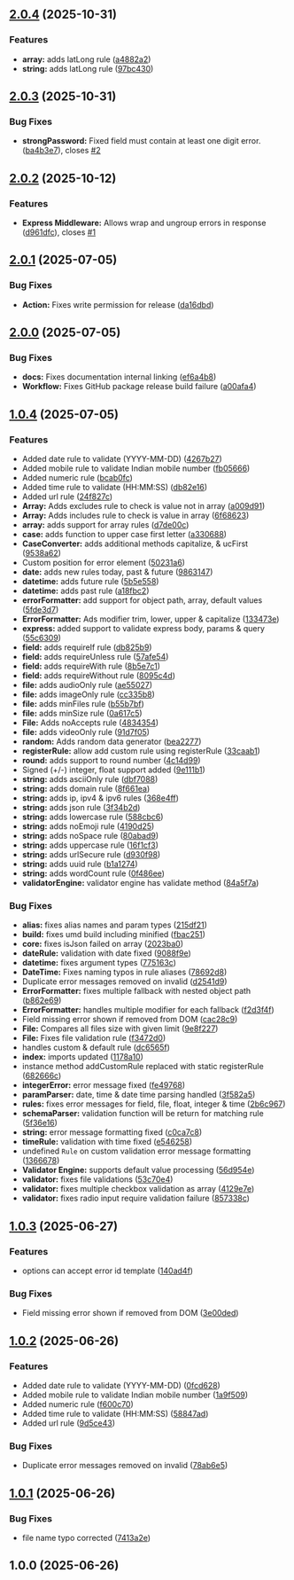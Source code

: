 ## [2.0.4](https://github.com/khairnar2960/superform-validator/compare/v2.0.3...v2.0.4) (2025-10-31)

### Features

* **array:** adds latLong rule ([a4882a2](https://github.com/khairnar2960/superform-validator/commit/a4882a20672da0a23c95a049c1abbb9e5a794a32))
* **string:** adds latLong rule ([97bc430](https://github.com/khairnar2960/superform-validator/commit/97bc430b373e7f1d786a753aac97d576d4f4a713))
## [2.0.3](https://github.com/khairnar2960/superform-validator/compare/v2.0.2...v2.0.3) (2025-10-31)

### Bug Fixes

* **strongPassword:** Fixed field must contain at least one digit error. ([ba4b3e7](https://github.com/khairnar2960/superform-validator/commit/ba4b3e728280e6e1652e093b67e196a3150f36d7)), closes [#2](https://github.com/khairnar2960/superform-validator/issues/2)
## [2.0.2](https://github.com/khairnar2960/superform-validator/compare/v2.0.1...v2.0.2) (2025-10-12)

### Features

* **Express Middleware:** Allows wrap and ungroup errors in response ([d961dfc](https://github.com/khairnar2960/superform-validator/commit/d961dfc41612503427b7df1e01808ca2039c094e)), closes [#1](https://github.com/khairnar2960/superform-validator/issues/1)
## [2.0.1](https://github.com/khairnar2960/superform-validator/compare/v2.0.0...v2.0.1) (2025-07-05)

### Bug Fixes

* **Action:** Fixes write permission for release ([da16dbd](https://github.com/khairnar2960/superform-validator/commit/da16dbd5c9a67e5b790248bcee3deaed351db148))
## [2.0.0](https://github.com/khairnar2960/superform-validator/compare/v1.0.4...v2.0.0) (2025-07-05)

### Bug Fixes

* **docs:** Fixes documentation internal linking ([ef6a4b8](https://github.com/khairnar2960/superform-validator/commit/ef6a4b8d1c7754d7eedd8f25128035a872aacd83))
* **Workflow:** Fixes GitHub package release build failure ([a00afa4](https://github.com/khairnar2960/superform-validator/commit/a00afa4a2140d0ee8969deaa73ca4d8ae4cf8822))
## [1.0.4](https://github.com/khairnar2960/superform-validator/compare/v1.0.3...v1.0.4) (2025-07-05)

### Features

* Added date rule to validate (YYYY-MM-DD) ([4267b27](https://github.com/khairnar2960/superform-validator/commit/4267b27510c439d9036e42e92a43ea4a488d9c7b))
* Added mobile rule to validate Indian mobile number ([fb05666](https://github.com/khairnar2960/superform-validator/commit/fb05666f47a4c37cd5669593d6e2784ef93e8506))
* Added numeric rule ([bcab0fc](https://github.com/khairnar2960/superform-validator/commit/bcab0fc364fdd3a2ab7b20662522909815c56d1f))
* Added time rule to validate (HH:MM:SS) ([db82e16](https://github.com/khairnar2960/superform-validator/commit/db82e16711627724962940336de3401ee1fcb227))
* Added url rule ([24f827c](https://github.com/khairnar2960/superform-validator/commit/24f827cc565f7e6e48137e99d8cfd0c69d78839d))
* **Array:** Adds excludes rule to check is value not in array ([a009d91](https://github.com/khairnar2960/superform-validator/commit/a009d915c94ec54ed40911ee996184659534520b))
* **Array:** Adds includes rule to check is value in array ([6f68623](https://github.com/khairnar2960/superform-validator/commit/6f68623fedc21faf487352977b183a227a07d1ff))
* **array:** adds support for array rules ([d7de00c](https://github.com/khairnar2960/superform-validator/commit/d7de00c938d7d3d256acf9df216e538e5759fbd4))
* **case:** adds function to upper case first letter ([a330688](https://github.com/khairnar2960/superform-validator/commit/a3306888299655b69f66a7c8ff563271e5ecacb0))
* **CaseConverter:** adds additional methods capitalize, & ucFirst ([9538a62](https://github.com/khairnar2960/superform-validator/commit/9538a62f74a309b6be13b2299ce2d0731fb5831c))
* Custom position for error element ([50231a6](https://github.com/khairnar2960/superform-validator/commit/50231a66f383166b8d7e8c94ababb2a71b7eb66f))
* **date:** adds new rules today, past & future ([9863147](https://github.com/khairnar2960/superform-validator/commit/98631478762cf400a381efe78de8ecb7097a4ca6))
* **datetime:** adds future rule ([5b5e558](https://github.com/khairnar2960/superform-validator/commit/5b5e558df2812100abe516b9e38ae1de331ea155))
* **datetime:** adds past rule ([a18fbc2](https://github.com/khairnar2960/superform-validator/commit/a18fbc2ab428f10aaba22f97deff3c3158ef8829))
* **errorFormatter:** add support for object path, array, default values ([5fde3d7](https://github.com/khairnar2960/superform-validator/commit/5fde3d7486c3d079e13014abd0787076c5612724))
* **ErrorFormatter:** Ads modifier trim, lower, upper & capitalize ([133473e](https://github.com/khairnar2960/superform-validator/commit/133473e983955fd99c4767249d1171026c3d67e4))
* **express:** added support to validate express body, params & query ([55c6309](https://github.com/khairnar2960/superform-validator/commit/55c630962204a953580c4e91ad8931b9ddc79787))
* **field:** adds requireIf rule ([db825b9](https://github.com/khairnar2960/superform-validator/commit/db825b99ed041ba23f0627aae994c5720f6b8648))
* **field:** adds requireUnless rule ([57afe54](https://github.com/khairnar2960/superform-validator/commit/57afe54ac8cd22df932033a162954568c81938da))
* **field:** adds requireWith rule ([8b5e7c1](https://github.com/khairnar2960/superform-validator/commit/8b5e7c17e16cdf1f707618a10d597e0420b4ada4))
* **field:** adds requireWithout rule ([8095c4d](https://github.com/khairnar2960/superform-validator/commit/8095c4d2552fd4e18699c91f935015d51fdbfa6b))
* **file:** adds audioOnly rule ([ae55027](https://github.com/khairnar2960/superform-validator/commit/ae550278227fcd4d83a613bfad37cdb151fbbec5))
* **file:** adds imageOnly rule ([cc335b8](https://github.com/khairnar2960/superform-validator/commit/cc335b80542bc91fce713f2d006215ee4eefe911))
* **file:** adds minFiles rule ([b55b7bf](https://github.com/khairnar2960/superform-validator/commit/b55b7bffd7d22d285a2431cda1a16e559ae528b0))
* **file:** adds minSize rule ([0a617c5](https://github.com/khairnar2960/superform-validator/commit/0a617c50e0d87b74234ccae436813e20d1e2f2a9))
* **File:** Adds noAccepts rule ([4834354](https://github.com/khairnar2960/superform-validator/commit/483435472424bb036c01af471625904bb9af77f9))
* **file:** adds videoOnly rule ([91d7f05](https://github.com/khairnar2960/superform-validator/commit/91d7f0560e249ffde9bd5e5dde316c15a916a87a))
* **random:** Adds random data generator ([bea2277](https://github.com/khairnar2960/superform-validator/commit/bea2277f5319f02ca6fa98163c100007cd48c7c3))
* **registerRule:** allow add custom rule using registerRule ([33caab1](https://github.com/khairnar2960/superform-validator/commit/33caab1f35c88025703e48ad9509f50c1d161c46))
* **round:** adds support to round number ([4c14d99](https://github.com/khairnar2960/superform-validator/commit/4c14d99cabff98ddcade364b57bb7258aee8538b))
* Signed (+/-) integer, float support added ([9e111b1](https://github.com/khairnar2960/superform-validator/commit/9e111b1f79966db40ab79904462b5fa87e12af8a))
* **string:** adds asciiOnly rule ([dbf7088](https://github.com/khairnar2960/superform-validator/commit/dbf7088d6fe1043cb6c98e719f4c13b722292d3e))
* **string:** adds domain rule ([8f661ea](https://github.com/khairnar2960/superform-validator/commit/8f661eae06b86128f0330008b2c85461c22a940c))
* **string:** adds ip, ipv4 & ipv6 rules ([368e4ff](https://github.com/khairnar2960/superform-validator/commit/368e4ff47f6724bf8846f18468c14e462b7f6be7))
* **string:** adds json rule ([3f34b2d](https://github.com/khairnar2960/superform-validator/commit/3f34b2d2b7f4eec7c3cdc358eb96a35d51593509))
* **string:** adds lowercase rule ([588cbc6](https://github.com/khairnar2960/superform-validator/commit/588cbc62e902c8734c8ce713656bb937796dbb06))
* **string:** adds noEmoji rule ([4190d25](https://github.com/khairnar2960/superform-validator/commit/4190d25be2dcf105e80a4251457e54d5be473091))
* **string:** adds noSpace rule ([80abad9](https://github.com/khairnar2960/superform-validator/commit/80abad996ff93a8d71eb417f92c65c234ad2eca8))
* **string:** adds uppercase rule ([16f1cf3](https://github.com/khairnar2960/superform-validator/commit/16f1cf3cb4b212552cba8ecf50d3187ac4b1512f))
* **string:** adds urlSecure rule ([d930f98](https://github.com/khairnar2960/superform-validator/commit/d930f98acd2b8ba47d0b10be58c6127b67eaf97a))
* **string:** adds uuid rule ([b1a1274](https://github.com/khairnar2960/superform-validator/commit/b1a127496af8c5d774726dd9af942c776d9d7463))
* **string:** adds wordCount rule ([0f486ee](https://github.com/khairnar2960/superform-validator/commit/0f486ee173d1f8777d7e1ba3411040ed754c86fb))
* **validatorEngine:** validator engine has validate method ([84a5f7a](https://github.com/khairnar2960/superform-validator/commit/84a5f7a14a9c96062c6cb44b5c6d780fa926cc93))

### Bug Fixes

* **alias:** fixes alias names and param types ([215df21](https://github.com/khairnar2960/superform-validator/commit/215df21b06e44c3fe34c884bc7f94ae91c49a637))
* **build:** fixes umd build including minified ([fbac251](https://github.com/khairnar2960/superform-validator/commit/fbac25139d2a1125d3144ae54acc0c0b2c090ab0))
* **core:** fixes isJson failed on array ([2023ba0](https://github.com/khairnar2960/superform-validator/commit/2023ba0209bd42a72c7feca3103aa4e136cb887d))
* **dateRule:** validation with date fixed ([9088f9e](https://github.com/khairnar2960/superform-validator/commit/9088f9eeb4990f6b399e03633ac1613e37da5908))
* **datetime:** fixes argument types ([775163c](https://github.com/khairnar2960/superform-validator/commit/775163cb48e3987550012ef141c0f80116e7c827))
* **DateTime:** Fixes naming typos in rule aliases ([78692d8](https://github.com/khairnar2960/superform-validator/commit/78692d8dc5817ac8b5ff2e3612c9c0670909fcd4))
* Duplicate error messages removed on invalid ([d2541d9](https://github.com/khairnar2960/superform-validator/commit/d2541d98b602cd97e38430a3d0dc2b9029e6359a))
* **ErrorFormatter:** fixes multiple fallback with nested object path ([b862e69](https://github.com/khairnar2960/superform-validator/commit/b862e69d57751ff4754cfb659985e99695267745))
* **ErrorFormatter:** handles multiple modifier for each fallback ([f2d3f4f](https://github.com/khairnar2960/superform-validator/commit/f2d3f4f3b3e512c4782f951945a97367e995e00f))
* Field missing error shown if removed from DOM ([cac28c9](https://github.com/khairnar2960/superform-validator/commit/cac28c94ff5a9a329d096b3b6c1c227afe14dc66))
* **File:** Compares all files size with given limit ([9e8f227](https://github.com/khairnar2960/superform-validator/commit/9e8f2275976216a75efd1bb5d021ccae0c4764ca))
* **File:** Fixes file validation rule ([f3472d0](https://github.com/khairnar2960/superform-validator/commit/f3472d015cba9705c78b4f6387a72d928a525ab5))
* handles custom & default rule ([dc6565f](https://github.com/khairnar2960/superform-validator/commit/dc6565f9647984ed7b75f57ae7f33b004fa8bcce))
* **index:** imports updated ([1178a10](https://github.com/khairnar2960/superform-validator/commit/1178a10e8655e03b78c678a27b566aa02cce090f))
* instance method addCustomRule replaced with static registerRule ([682666c](https://github.com/khairnar2960/superform-validator/commit/682666c210c13b31f0e812b00dc9f97e9063a0ad))
* **integerError:** error message fixed ([fe49768](https://github.com/khairnar2960/superform-validator/commit/fe497689290f3d21b64cc5e2a8d993b3606906ec))
* **paramParser:** date, time & date time parsing handled ([3f582a5](https://github.com/khairnar2960/superform-validator/commit/3f582a55661ef24ba3618e7317694d6eeafb89da))
* **rules:** fixes error messages for field, file, float, integer & time ([2b6c967](https://github.com/khairnar2960/superform-validator/commit/2b6c967b3ae58dd3b1bc45177e9c6daaace529c4))
* **schemaParser:** validation function will be return for matching rule ([5f36e16](https://github.com/khairnar2960/superform-validator/commit/5f36e16ba530b935b17b41bcdee8acf6eb7b9007))
* **string:** error message formatting fixed ([c0ca7c8](https://github.com/khairnar2960/superform-validator/commit/c0ca7c81fa600fe587e2b1cb1a7c71e2640929af))
* **timeRule:** validation with time fixed ([e546258](https://github.com/khairnar2960/superform-validator/commit/e54625850a41c382a1614745cdf64a3c337f47a5))
* undefined `Rule` on custom validation error message formatting ([1366678](https://github.com/khairnar2960/superform-validator/commit/1366678af6ee050b8473a2804357e10dd3a02a61))
* **Validator Engine:** supports default value processing ([56d954e](https://github.com/khairnar2960/superform-validator/commit/56d954ec33b7cd5dc7e05bf8ef69f058da67ab05))
* **validator:** fixes file validations ([53c70e4](https://github.com/khairnar2960/superform-validator/commit/53c70e4533742367308d2da5835aee7b38dc2f64))
* **validator:** fixes multiple checkbox validation as array ([4129e7e](https://github.com/khairnar2960/superform-validator/commit/4129e7e10a54944a7cd2c665d3fc83e32518416b))
* **validator:** fixes radio input require validation failure ([857338c](https://github.com/khairnar2960/superform-validator/commit/857338c08a7d2fb0a7194bde22919c61ee52d5f9))
## [1.0.3](https://github.com/khairnar2960/superform-validator/compare/v1.0.2...v1.0.3) (2025-06-27)

### Features

* options can accept error id template ([140ad4f](https://github.com/khairnar2960/superform-validator/commit/140ad4ffdfee04720923cdb57ad3b9bf13dc3035))

### Bug Fixes

* Field missing error shown if removed from DOM ([3e00ded](https://github.com/khairnar2960/superform-validator/commit/3e00ded8881f603c4834c3f46c677fda31c2d95f))
## [1.0.2](https://github.com/khairnar2960/superform-validator/compare/v1.0.1...v1.0.2) (2025-06-26)

### Features

* Added date rule to validate (YYYY-MM-DD) ([0fcd628](https://github.com/khairnar2960/superform-validator/commit/0fcd6286ac090c52f6cbb9542942b1c9c9936788))
* Added mobile rule to validate Indian mobile number ([1a9f509](https://github.com/khairnar2960/superform-validator/commit/1a9f5099cd2acedf190d05bcfcf8e1d88b1f9c47))
* Added numeric rule ([f600c70](https://github.com/khairnar2960/superform-validator/commit/f600c70b686df1586c1d9463de648347d4f2b78c))
* Added time rule to validate (HH:MM:SS) ([58847ad](https://github.com/khairnar2960/superform-validator/commit/58847ade68b6d9fe51b5aed9f537f8cfa1f89f26))
* Added url rule ([9d5ce43](https://github.com/khairnar2960/superform-validator/commit/9d5ce437db947936fd0c8b75e707ba33f2c5a371))

### Bug Fixes

* Duplicate error messages removed on invalid ([78ab6e5](https://github.com/khairnar2960/superform-validator/commit/78ab6e5486a22ec7c595b3e8e4d51a90a7cd6b51))
## [1.0.1](https://github.com/khairnar2960/superform-validator/compare/v1.0.0...v1.0.1) (2025-06-26)

### Bug Fixes

* file name typo corrected ([7413a2e](https://github.com/khairnar2960/superform-validator/commit/7413a2e07f589e42a6462cb970df148bf0dcb7c2))
## 1.0.0 (2025-06-26)
